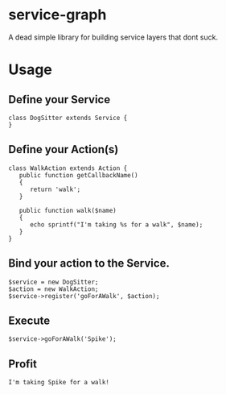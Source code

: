 service-graph
=============

A dead simple library for building service layers that dont suck.

# Usage

## Define your Service
```
class DogSitter extends Service {
}
```

## Define your Action(s)
```
class WalkAction extends Action {
   public function getCallbackName()
   {
      return 'walk';
   }
   
   public function walk($name)
   {
      echo sprintf("I'm taking %s for a walk", $name);
   }
}
```

## Bind your action to the Service.
```
$service = new DogSitter;
$action = new WalkAction;
$service->register('goForAWalk', $action);
```

## Execute
```
$service->goForAWalk('Spike');
```

## Profit
`I'm taking Spike for a walk!`
